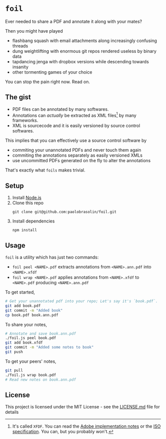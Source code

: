 # `foil`

Ever needed to share a PDF and annotate it along with your mates?

Then you might have played
* flashbang squash with email attachments along increasingly confusing threads
* dung weightlifting with enormous git repos rendered useless by binary data
* tapdancing jenga with dropbox versions while descending towards insanity
* other tormenting games of your choice

You can stop the pain right now. Read on.

## The gist

* PDF files can be annotated by many softwares.
* Annotations can *actually* be extracted as XML files[^XFDF] by many frameworks.
* XML is sourcecode and it is easily versioned by source control softwares.

[^XFDF]: It's called `XFDF`. You can read the [Adobe implementation notes](https://www.adobe.com/content/dam/acom/en/devnet/acrobat/pdfs/formsys.pdf) or the [ISO specification](https://www.iso.org/obp/ui/#iso:std:iso:19444:-1:ed-2:v1:en). You can, but you probably won't.

This implies that you can effectively use a source control software by
* commiting your unannotated PDFs and never touch them again
* commiting the annotations separately as easily versioned XMLs
* use uncommitted PDFs generated on the fly to alter the annotations

That's exactly what `foils` makes trivial.

## Setup

1. Install [Node.js](https://nodejs.org/)
2. Clone this repo
   ```
   git clone git@github.com:paolobrasolin/foil.git
   ```
3. Install dependencies
   ```
   npm install
   ```

## Usage

`foil` is a utility which has just two commands:

* `foil peel <NAME>.pdf` extracts annotations from `<NAME>.ann.pdf` into `<NAME>.xfdf`
* `foil wrap <NAME>.pdf` applies annotations from `<NAME>.xfdf` to `<NAME>.pdf` producing `<NAME>.ann.pdf`

To get started,
```bash
# Get your unannotated pdf into your repo; Let's say it's `book.pdf`.
git add book.pdf
git commit -m "Added book"
cp book.pdf book.ann.pdf
```

To share your notes,
```bash
# Annotate and save book.ann.pdf
./foil.js peel book.pdf
git add book.xfdf
git commit -m "Added some notes to book"
git push
```

To get your peers' notes,
```bash
git pull
./foil.js wrap book.pdf
# Read new notes on book.ann.pdf
```

## License

This project is licensed under the MIT License - see the [LICENSE.md](LICENSE.md) file for details
